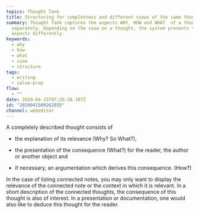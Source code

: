 ```yaml
---
topics: Thought Tank
title: Structuring for completness and different views of the same thought
summary: Thought Tank captures the aspects WHY, HOW and WHAT  of a thought
  separately. Depending on the view on a thought, the system presents these
  aspects differently.
keywords:
  - why
  - how
  - what
  - view
  - structure
tags:
  - writing
  - value-prop
flow:
  - ""
date: 2020-04-15T07:26:18.107Z
id: "2020041509262035"
channel: webeditor
---
```

A completely described thought consists of 

- the explanation of its relevance (Why? So What?), 

- the presentation of the consequence (What?) for the reader, the author or another object and 

- if necessary, an argumentation which derives this consequence. (How?)

In the case of listing connected notes, you may only want to display the relevance of the connected note or the context in which it is relevant. 
In a short description of the connected thoughts, the consequence of this thought is also of interest. In a presentation or documentation, one would also like to deduce this thought for the reader.